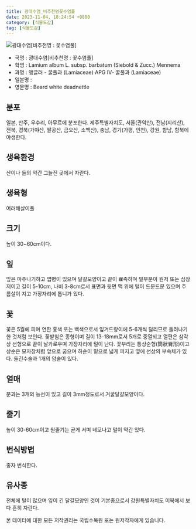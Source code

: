 ```yaml
---
title: 광대수염_비추천명꽃수염풀
date: 2023-11-04, 18:24:54 +0800
category: [식물도감]
tag: [식물도감]
---
```




![광대수염[비추천명 : 꽃수염풀]](http://www.nature.go.kr/fileUpload/plants/basic/Labiatae/Lamium/18256/1_th2.JPG)
- 국명 : 광대수염[비추천명 : 꽃수염풀]
- 학명 : Lamium album L. subsp. barbatum (Siebold & Zucc.) Mennema
- 과명 : 앵글러 - 꿀풀과 (Lamiaceae) APG Ⅳ- 꿀풀과 (Lamiaceae)
- 일본명 : 
- 영문명 : Beard white deadnettle


## 분포
일본, 만주, 우수리, 아무르에 분포한다.제주특별자치도, 서울(관악산), 전남(지리산), 전북, 경북(가야산, 팔공산, 금오산, 소백산), 충남, 경기(가평, 인천), 강원, 함남, 함북에 야생한다.
## 생육환경
산이나 들의 약간 그늘진 곳에서 자란다.
## 생육형
여러해살이풀
## 크기
높이 30~60cm이다.
## 잎
잎은 마주나기하고 엽병이 있으며 달걀모양이고 끝이 뾰족하며 밑부분이 원저 또는 심장저이고 길이 5-10cm, 나비 3-8cm로서 표면과 뒷면 맥 위에 털이 드문드문 있으며 주름살이 지고 가장자리에 톱니가 있다.
## 꽃
꽃은 5월에 피며 연한 홍색 또는 백색으로서 잎겨드랑이에 5-6개씩 달리므로 돌려나기한 것처럼 보인다. 꽃받침은 종형이며 길이 13-18mm로서 5개로 중열되고 열편은 삼각상 선형으로 끝이 날카로우며 가장자리에 털이 난다. 꽃부리는 통상순형(筒狀脣形)이고 상순은 모자창처럼 앞으로 굽으며 하순이 밑으로 넓게 퍼지고 옆에 선상의 부속체가 있다. 둘긴수술과 1개의 암술이 있다.
## 열매
분과는 3개의 능선이 있고 길이 3mm정도로서 거꿀달걀모양이다.
## 줄기
높이 30-60cm이고 원줄기는 곧게 서며 네모나고 털이 약간 있다.
## 번식방법
종자 번식한다.
## 유사종
전체에 털이 많으며 잎이 긴 달걀모양인 것이 기본종으로서 강원특별자치도 이북에서 보다 흔히 자란다.






본 데이터에 대한 모든 저작권리는 국립수목원 또는 원저작자에게 있습니다.
